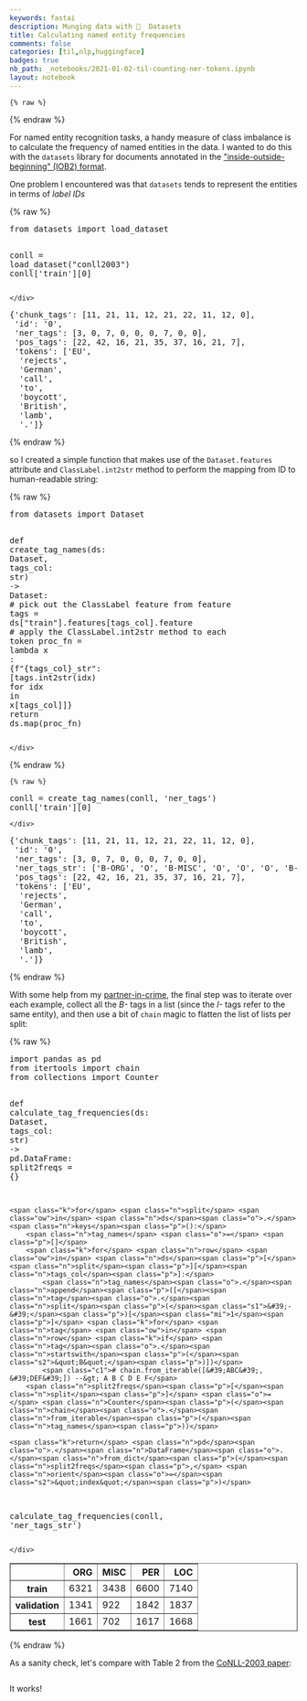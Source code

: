 ```yaml
---
keywords: fastai
description: Munging data with 🤗  Datasets
title: Calculating named entity frequencies
comments: false
categories: [til,nlp,huggingface]
badges: true
nb_path: _notebooks/2021-01-02-til-counting-ner-tokens.ipynb
layout: notebook
---
```


<!--
#################################################
### THIS FILE WAS AUTOGENERATED! DO NOT EDIT! ###
#################################################
# file to edit: _notebooks/2021-01-02-til-counting-ner-tokens.ipynb
-->

<div class="container" id="notebook-container">
        
    {% raw %}
    
<div class="cell border-box-sizing code_cell rendered">

</div>
    {% endraw %}

<div class="cell border-box-sizing text_cell rendered"><div class="inner_cell">
<div class="text_cell_render border-box-sizing rendered_html">
<p>For named entity recognition tasks, a handy measure of class imbalance is to calculate the frequency of named entities in the data. I wanted to do this with the <code>datasets</code> library for documents annotated in the <a href="https://en.wikipedia.org/wiki/Inside%E2%80%93outside%E2%80%93beginning_(tagging">"inside-outside-beginning" (IOB2) format</a>.</p>
<p>One problem I encountered was that <code>datasets</code> tends to represent the entities in terms of <em>label IDs</em></p>

</div>
</div>
</div>
    {% raw %}
    
<div class="cell border-box-sizing code_cell rendered">
<div class="input">

<div class="inner_cell">
    <div class="input_area">
<div class=" highlight hl-ipython3"><pre><span></span><span class="kn">from</span> <span class="nn">datasets</span> <span class="kn">import</span> <span class="n">load_dataset</span>

<span class="n">conll</span> <span class="o">=</span> <span class="n">load_dataset</span><span class="p">(</span><span class="s2">&quot;conll2003&quot;</span><span class="p">)</span>
<span class="n">conll</span><span class="p">[</span><span class="s1">&#39;train&#39;</span><span class="p">][</span><span class="mi">0</span><span class="p">]</span>
</pre></div>

    </div>
</div>
</div>

<div class="output_wrapper">
<div class="output">

<div class="output_area">



<div class="output_text output_subarea output_execute_result">
<pre>{&#39;chunk_tags&#39;: [11, 21, 11, 12, 21, 22, 11, 12, 0],
 &#39;id&#39;: &#39;0&#39;,
 &#39;ner_tags&#39;: [3, 0, 7, 0, 0, 0, 7, 0, 0],
 &#39;pos_tags&#39;: [22, 42, 16, 21, 35, 37, 16, 21, 7],
 &#39;tokens&#39;: [&#39;EU&#39;,
  &#39;rejects&#39;,
  &#39;German&#39;,
  &#39;call&#39;,
  &#39;to&#39;,
  &#39;boycott&#39;,
  &#39;British&#39;,
  &#39;lamb&#39;,
  &#39;.&#39;]}</pre>
</div>

</div>

</div>
</div>

</div>
    {% endraw %}

<div class="cell border-box-sizing text_cell rendered"><div class="inner_cell">
<div class="text_cell_render border-box-sizing rendered_html">
<p>so I created a simple function that makes use of the <code>Dataset.features</code> attribute and <code>ClassLabel.int2str</code> method to perform the mapping from ID to human-readable string:</p>

</div>
</div>
</div>
    {% raw %}
    
<div class="cell border-box-sizing code_cell rendered">
<div class="input">

<div class="inner_cell">
    <div class="input_area">
<div class=" highlight hl-ipython3"><pre><span></span><span class="kn">from</span> <span class="nn">datasets</span> <span class="kn">import</span> <span class="n">Dataset</span>

<span class="k">def</span> <span class="nf">create_tag_names</span><span class="p">(</span><span class="n">ds</span><span class="p">:</span> <span class="n">Dataset</span><span class="p">,</span> <span class="n">tags_col</span><span class="p">:</span> <span class="nb">str</span><span class="p">)</span> <span class="o">-&gt;</span> <span class="n">Dataset</span><span class="p">:</span>
    <span class="c1"># pick out the ClassLabel feature from feature</span>
    <span class="n">tags</span> <span class="o">=</span> <span class="n">ds</span><span class="p">[</span><span class="s2">&quot;train&quot;</span><span class="p">]</span><span class="o">.</span><span class="n">features</span><span class="p">[</span><span class="n">tags_col</span><span class="p">]</span><span class="o">.</span><span class="n">feature</span>
    <span class="c1"># apply the ClassLabel.int2str method to each token</span>
    <span class="n">proc_fn</span> <span class="o">=</span> <span class="k">lambda</span> <span class="n">x</span> <span class="p">:</span> <span class="p">{</span><span class="sa">f</span><span class="s2">&quot;</span><span class="si">{</span><span class="n">tags_col</span><span class="si">}</span><span class="s2">_str&quot;</span><span class="p">:</span> <span class="p">[</span><span class="n">tags</span><span class="o">.</span><span class="n">int2str</span><span class="p">(</span><span class="n">idx</span><span class="p">)</span> <span class="k">for</span> <span class="n">idx</span> <span class="ow">in</span> <span class="n">x</span><span class="p">[</span><span class="n">tags_col</span><span class="p">]]}</span>
    <span class="k">return</span> <span class="n">ds</span><span class="o">.</span><span class="n">map</span><span class="p">(</span><span class="n">proc_fn</span><span class="p">)</span>
</pre></div>

    </div>
</div>
</div>

</div>
    {% endraw %}

    {% raw %}
    
<div class="cell border-box-sizing code_cell rendered">
<div class="input">

<div class="inner_cell">
    <div class="input_area">
<div class=" highlight hl-ipython3"><pre><span></span><span class="n">conll</span> <span class="o">=</span> <span class="n">create_tag_names</span><span class="p">(</span><span class="n">conll</span><span class="p">,</span> <span class="s1">&#39;ner_tags&#39;</span><span class="p">)</span>
<span class="n">conll</span><span class="p">[</span><span class="s1">&#39;train&#39;</span><span class="p">][</span><span class="mi">0</span><span class="p">]</span>
</pre></div>

    </div>
</div>
</div>

<div class="output_wrapper">
<div class="output">

<div class="output_area">



<div class="output_text output_subarea output_execute_result">
<pre>{&#39;chunk_tags&#39;: [11, 21, 11, 12, 21, 22, 11, 12, 0],
 &#39;id&#39;: &#39;0&#39;,
 &#39;ner_tags&#39;: [3, 0, 7, 0, 0, 0, 7, 0, 0],
 &#39;ner_tags_str&#39;: [&#39;B-ORG&#39;, &#39;O&#39;, &#39;B-MISC&#39;, &#39;O&#39;, &#39;O&#39;, &#39;O&#39;, &#39;B-MISC&#39;, &#39;O&#39;, &#39;O&#39;],
 &#39;pos_tags&#39;: [22, 42, 16, 21, 35, 37, 16, 21, 7],
 &#39;tokens&#39;: [&#39;EU&#39;,
  &#39;rejects&#39;,
  &#39;German&#39;,
  &#39;call&#39;,
  &#39;to&#39;,
  &#39;boycott&#39;,
  &#39;British&#39;,
  &#39;lamb&#39;,
  &#39;.&#39;]}</pre>
</div>

</div>

</div>
</div>

</div>
    {% endraw %}

<div class="cell border-box-sizing text_cell rendered"><div class="inner_cell">
<div class="text_cell_render border-box-sizing rendered_html">
<p>With some help from my <a href="https://twitter.com/lvwerra?s=20">partner-in-crime</a>, the final step was to iterate over each example, collect all the <em>B-</em> tags in a list (since the <em>I-</em> tags refer to the same entity), and then use a bit of <code>chain</code> magic to flatten the list of lists per split:</p>

</div>
</div>
</div>
    {% raw %}
    
<div class="cell border-box-sizing code_cell rendered">
<div class="input">

<div class="inner_cell">
    <div class="input_area">
<div class=" highlight hl-ipython3"><pre><span></span><span class="kn">import</span> <span class="nn">pandas</span> <span class="k">as</span> <span class="nn">pd</span>
<span class="kn">from</span> <span class="nn">itertools</span> <span class="kn">import</span> <span class="n">chain</span>
<span class="kn">from</span> <span class="nn">collections</span> <span class="kn">import</span> <span class="n">Counter</span>

<span class="k">def</span> <span class="nf">calculate_tag_frequencies</span><span class="p">(</span><span class="n">ds</span><span class="p">:</span> <span class="n">Dataset</span><span class="p">,</span> <span class="n">tags_col</span><span class="p">:</span> <span class="nb">str</span><span class="p">)</span> <span class="o">-&gt;</span> <span class="n">pd</span><span class="o">.</span><span class="n">DataFrame</span><span class="p">:</span>
    <span class="n">split2freqs</span> <span class="o">=</span> <span class="p">{}</span>

    <span class="k">for</span> <span class="n">split</span> <span class="ow">in</span> <span class="n">ds</span><span class="o">.</span><span class="n">keys</span><span class="p">():</span>
        <span class="n">tag_names</span> <span class="o">=</span> <span class="p">[]</span>
        <span class="k">for</span> <span class="n">row</span> <span class="ow">in</span> <span class="n">ds</span><span class="p">[</span><span class="n">split</span><span class="p">][</span><span class="n">tags_col</span><span class="p">]:</span>
            <span class="n">tag_names</span><span class="o">.</span><span class="n">append</span><span class="p">([</span><span class="n">tag</span><span class="o">.</span><span class="n">split</span><span class="p">(</span><span class="s1">&#39;-&#39;</span><span class="p">)[</span><span class="mi">1</span><span class="p">]</span> <span class="k">for</span> <span class="n">tag</span> <span class="ow">in</span> <span class="n">row</span> <span class="k">if</span> <span class="n">tag</span><span class="o">.</span><span class="n">startswith</span><span class="p">(</span><span class="s2">&quot;B&quot;</span><span class="p">)])</span>
            <span class="c1"># chain.from_iterable([&#39;ABC&#39;, &#39;DEF&#39;]) --&gt; A B C D E F</span>
        <span class="n">split2freqs</span><span class="p">[</span><span class="n">split</span><span class="p">]</span> <span class="o">=</span> <span class="n">Counter</span><span class="p">(</span><span class="n">chain</span><span class="o">.</span><span class="n">from_iterable</span><span class="p">(</span><span class="n">tag_names</span><span class="p">))</span>

    <span class="k">return</span> <span class="n">pd</span><span class="o">.</span><span class="n">DataFrame</span><span class="o">.</span><span class="n">from_dict</span><span class="p">(</span><span class="n">split2freqs</span><span class="p">,</span> <span class="n">orient</span><span class="o">=</span><span class="s2">&quot;index&quot;</span><span class="p">)</span>

<span class="n">calculate_tag_frequencies</span><span class="p">(</span><span class="n">conll</span><span class="p">,</span> <span class="s1">&#39;ner_tags_str&#39;</span><span class="p">)</span>
</pre></div>

    </div>
</div>
</div>

<div class="output_wrapper">
<div class="output">

<div class="output_area">


<div class="output_html rendered_html output_subarea output_execute_result">
<div>
<style scoped>
    .dataframe tbody tr th:only-of-type {
        vertical-align: middle;
    }

    .dataframe tbody tr th {
        vertical-align: top;
    }

    .dataframe thead th {
        text-align: right;
    }
</style>
<table border="1" class="dataframe">
  <thead>
    <tr style="text-align: right;">
      <th></th>
      <th>ORG</th>
      <th>MISC</th>
      <th>PER</th>
      <th>LOC</th>
    </tr>
  </thead>
  <tbody>
    <tr>
      <th>train</th>
      <td>6321</td>
      <td>3438</td>
      <td>6600</td>
      <td>7140</td>
    </tr>
    <tr>
      <th>validation</th>
      <td>1341</td>
      <td>922</td>
      <td>1842</td>
      <td>1837</td>
    </tr>
    <tr>
      <th>test</th>
      <td>1661</td>
      <td>702</td>
      <td>1617</td>
      <td>1668</td>
    </tr>
  </tbody>
</table>
</div>
</div>

</div>

</div>
</div>

</div>
    {% endraw %}

<div class="cell border-box-sizing text_cell rendered"><div class="inner_cell">
<div class="text_cell_render border-box-sizing rendered_html">
<p>As a sanity check, let's compare with Table 2 from the <a href="https://www.aclweb.org/anthology/W03-0419.pdf">CoNLL-2003 paper</a>:</p>
<p><img src="/blog/images/copied_from_nb/my_icons/conll.png" alt=""></p>
<p>It works!</p>

</div>
</div>
</div>
</div>
 

